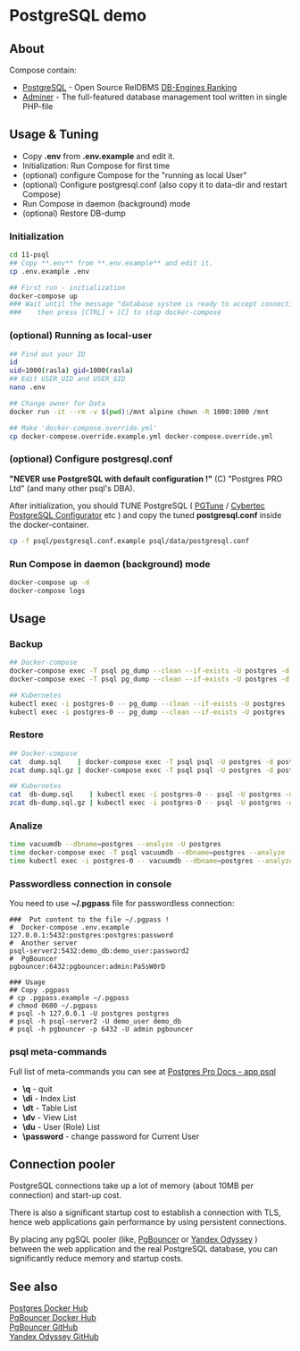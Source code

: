 # PostgreSQL demo

## About
Compose contain:
* [PostgreSQL](https://www.postgresql.org/) - Open Source RelDBMS [DB-Engines Ranking](https://db-engines.com/en/ranking)
* [Adminer](https://www.adminer.org/) - The full-featured database management tool written in single PHP-file

## Usage & Tuning
* Copy **.env** from **.env.example** and edit it.
* Initialization: Run Compose for first time
* (optional) configure Compose for the "running as local User"
* (optional) Configure postgresql.conf (also copy it to data-dir and restart Compose)
* Run Compose in daemon (background) mode
* (optional) Restore DB-dump

### Initialization
```bash
cd 11-psql
## Copy **.env** from **.env.example** and edit it.
cp .env.example .env

## First run - initialization
docker-compose up
### Wait until the message "database system is ready to accept connections"
###    then press [CTRL] + [C] to stop docker-compose 
```

### (optional) Running as local-user
```bash
## Find out your ID
id
uid=1000(rasla) gid=1000(rasla)
## Edit USER_UID and USER_GID
nano .env

## Change owner for Data
docker run -it --rm -v $(pwd):/mnt alpine chown -R 1000:1000 /mnt

## Make 'docker-compose.override.yml'
cp docker-compose.override.example.yml docker-compose.override.yml
```

### (optional) Configure postgresql.conf
**"NEVER use PostgreSQL with default configuration !"** (C) "Postgres PRO Ltd" (and many other psql's DBA).  

After initialization, you should TUNE PostgreSQL (
[PGTune](https://pgtune.leopard.in.ua/#/) /
[Cybertec PostgreSQL Configurator](http://pgconfigurator.cybertec.at/) etc )
and copy the tuned **postgresql.conf** inside the docker-container.
```bash
cp -f psql/postgresql.conf.example psql/data/postgresql.conf
```

### Run Compose in daemon (background) mode
```bash
docker-compose up -d
docker-compose logs
```

## Usage
### Backup

```bash
## Docker-compose
docker-compose exec -T psql pg_dump --clean --if-exists -U postgres -d postgres > dump.sql
docker-compose exec -T psql pg_dump --clean --if-exists -U postgres -d postgres | gzip > dump.sql.gz

## Kubernetes
kubectl exec -i postgres-0 -- pg_dump --clean --if-exists -U postgres -d old > old-dump.sql
kubectl exec -i postgres-0 -- pg_dump --clean --if-exists -U postgres -d old | gzip > old-dump.sql.gz
```

### Restore

```bash
## Docker-compose
cat  dump.sql    | docker-compose exec -T psql psql -U postgres -d postgres
zcat dump.sql.gz | docker-compose exec -T psql psql -U postgres -d postgres

## Kubernetes
cat  db-dump.sql    | kubectl exec -i postgres-0 -- psql -U postgres -d postgres
zcat db-dump.sql.gz | kubectl exec -i postgres-0 -- psql -U postgres -d postgres
```

### Analize
```bash
time vacuumdb --dbname=postgres --analyze -U postgres
time docker-compose exec -T psql vacuumdb --dbname=postgres --analyze -U postgres
time kubectl exec -i postgres-0 -- vacuumdb --dbname=postgres --analyze -U postgres
```

### Passwordless connection in console
You need to use **~/.pgpass** file for passwordless connection:
```text
###  Put content to the file ~/.pgpass !
#  Docker-compose .env.example
127.0.0.1:5432:postgres:postgres:password
#  Another server
psql-server2:5432:demo_db:demo_user:password2
#  PgBouncer
pgbouncer:6432:pgbouncer:admin:PaSsW0rD

### Usage
## Copy .pgpass
# cp .pgpass.example ~/.pgpass
# chmod 0600 ~/.pgpass
# psql -h 127.0.0.1 -U postgres postgres
# psql -h psql-server2 -U demo_user demo_db
# psql -h pgbouncer -p 6432 -U admin pgbouncer
```
### psql meta-commands
Full list of meta-commands you can see at [Postgres Pro Docs - app psql](https://postgrespro.ru/docs/postgresql/12/app-psql#APP-PSQL-META-COMMANDS)
* **\q** - quit
* **\di** - Index List
* **\dt** - Table List
* **\dv** - View List
* **\du** - User (Role) List
* **\password** - change password for Current User

## Connection pooler
PostgreSQL connections take up a lot of memory (about 10MB per connection) and start-up cost.

There is also a significant startup cost to establish a connection with TLS,
 hence web applications gain performance by using persistent connections.

By placing any pgSQL pooler (like, [PgBouncer](https://github.com/pgbouncer/pgbouncer)
 or [Yandex Odyssey](https://github.com/yandex/odyssey) ) between the web application
 and the real PostgreSQL database, you can significantly reduce memory and startup costs.

## See also
[Postgres Docker Hub](https://hub.docker.com/_/postgres/)  
[PgBouncer Docker Hub](https://hub.docker.com/r/edoburu/pgbouncer)  
[PgBouncer GitHub](https://github.com/pgbouncer/pgbouncer)  
[Yandex Odyssey GitHub](https://github.com/yandex/odyssey)
